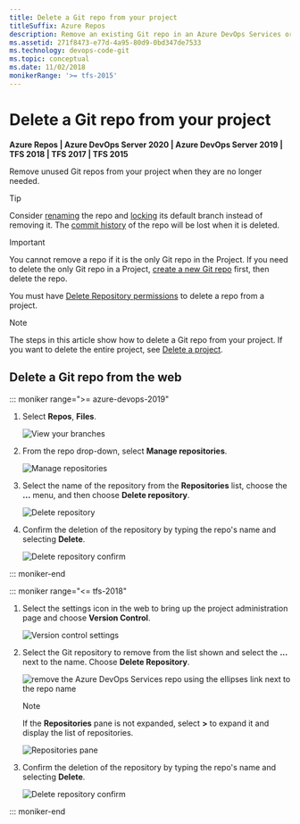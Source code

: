 ```yaml
---
title: Delete a Git repo from your project
titleSuffix: Azure Repos
description: Remove an existing Git repo in an Azure DevOps Services or Team Foundation Server project
ms.assetid: 271f8473-e77d-4a95-80d9-0bd347de7533
ms.technology: devops-code-git 
ms.topic: conceptual
ms.date: 11/02/2018
monikerRange: '>= tfs-2015'
---
```


# Delete a Git repo from your project
**Azure Repos | Azure DevOps Server 2020 | Azure DevOps Server 2019 | TFS 2018 | TFS 2017 | TFS 2015**

Remove unused Git repos from your project when they are no longer needed. 

>[!TIP]
> Consider [renaming](repo-rename.md) the repo and [locking](lock-branches.md) its default branch instead of removing it. The [commit history](review-history.md) of the repo will be lost when it is deleted.


>[!IMPORTANT]
> You cannot remove a repo if it is the only Git repo in the Project. If you need to delete the only Git repo in a Project, [create a new Git repo](create-new-repo.md) first, then delete the repo.
>      
> You must have [Delete Repository permissions](set-git-repository-permissions.md#git-repository) to delete a repo from a project. 


>[!NOTE]
>The steps in this article show how to delete a Git repo from your project. If you want to delete the entire project, see [Delete a project](../../organizations/projects/delete-project.md).

## Delete a Git repo from the web 

::: moniker range=">= azure-devops-2019"

1. Select **Repos**, **Files**.

   ![View your branches](media/repos-navigation/repos-files.png)

2. From the repo drop-down, select **Manage repositories**.

   ![Manage repositories](media/repo-mgmt/manage-repositories.png)

3. Select the name of the repository from the **Repositories** list, choose the **...** menu, and then choose **Delete repository**.

   ![Delete repository](media/repo-mgmt/delete-repository.png)

4. Confirm the deletion of the repository by typing the repo's name and selecting **Delete**.

   ![Delete repository confirm](media/repo-mgmt/delete-repository-confirm.png)

::: moniker-end

::: moniker range="<= tfs-2018"

1. Select the settings icon in the web to bring up the project administration page and choose **Version Control**.

   ![Version control settings](media/repo-mgmt/version-control-settings.png)

2. Select the Git repository to remove from the list shown and select the **...** next to the name. Choose **Delete Repository**.

   ![remove the Azure DevOps Services repo using the ellipses link next to the repo name](media/repo-mgmt/remove-repo.png)

   >[!NOTE]
   >If the **Repositories** pane is not expanded, select **>** to expand it and display the list of repositories.
   >
   >![Repositories pane](media/repo-mgmt/expand-repositories-pane.png)

3. Confirm the deletion of the repository by typing the repo's name and selecting **Delete**.

   ![Delete repository confirm](media/repo-mgmt/delete-repository-confirm.png)

::: moniker-end
